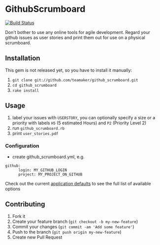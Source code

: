 # GithubScrumboard
[![Build Status](https://travis-ci.org/teamaker/github_scrumboard.png)](https://travis-ci.org/teamaker/github_scrumboard)

Don't bother to use any online tools for agile development. Regard your github issues as user stories and print them out for use on a physical scrumboard.

## Installation

This gem is not released yet, so you have to install it manually:

1. ```git clone git://github.com/teamaker/github_scrumboard.git```
2. ```cd github_scrumboard```
3. ```rake install```

<!--Add this line to your application's Gemfile:-->

<!--    gem 'github_scrumboard'-->

<!--And then execute:-->

<!--    $ bundle-->

<!--Or install it yourself as:-->

<!--    $ gem install github_scrumboard-->

## Usage
1. label your issues with ```USERSTORY```, you can optionally specify a size or a priority with labels ```H5``` (5 estimated Hours) and ```P2``` (Priority Level 2)
2. run ```github_scrumboard.rb```
3. print ```user_stories.pdf```

### Configuration
* create github_scrumboard.yml, e.g.
<pre><code>github:
      login: MY_GITHUB_LOGIN
      project: MY_PROJECT_ON_GITHUB
</code></pre>

Check out the current [application defaults](lib/github_scrumboard/defaults.yml) to see the full list of available options
## Contributing

1. Fork it
2. Create your feature branch (`git checkout -b my-new-feature`)
3. Commit your changes (`git commit -am 'Add some feature'`)
4. Push to the branch (`git push origin my-new-feature`)
5. Create new Pull Request
